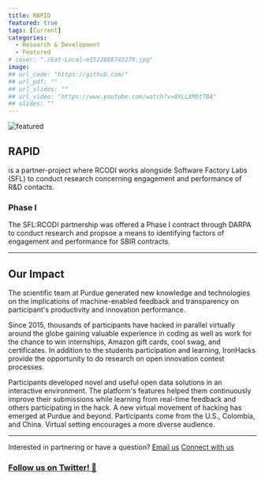 ```yaml
---
title: RAPID
featured: true
tags: [Current]
categories:
  - Research & Development
  - Featured
# cover: "./Eat-Local-e1522688743279.jpg"
image:
## url_code: "https://github.com/"
## url_pdf: ""
## url_slides: ""
## url_video: "https://www.youtube.com/watch?v=8YLLXMhtTB4"
## slides: ""
---
```

![featured](https://user-images.githubusercontent.com/74989091/114110737-34a2a700-98a6-11eb-8932-e84b84571cd0.png)

## RAPID

 is a partner-project where RCODI works alongside Software Factory Labs (SFL) to conduct research concerning engagement and performance of R&D contacts. 


### Phase I

The SFL:RCODI partnership was offered a Phase I contract through DARPA to conduct research and propsoe a means to identifying factors of engagement and performance for SBIR contracts.



---


## Our Impact

The scientific team at Purdue generated new knowledge and technologies on the implications of machine-enabled feedback and transparency on participant's productivity and innovation performance.

Since 2015, thousands of participants have hacked in parallel virtually around the globe gaining valuable experience in coding as well as work for the chance to win internships, Amazon gift cards, cool swag, and certificates. In addition to the students participation and learning, IronHacks provide the opportunity to do research on open innovation contest processes.

Participants developed novel and useful open data solutions in an interactive environment. The platform's features helped them continuously improve their submissions while learning from real-time feedback and others participating in the hack. A new virtual movement of hacking has emerged at Purdue and beyond. Participants come from the U.S., Colombia, and China. Virtual setting encourages a more diverse audience.


---
Interested in partnering or have a question?
[Email us](mailto:sbrunswi@purdue.edu)
[Connect with us](https://www.facebook.com/OpenDigitalPurdue/)
### [Follow us on Twitter! 🙌](https://twitter.com/purdue_rcodi)
